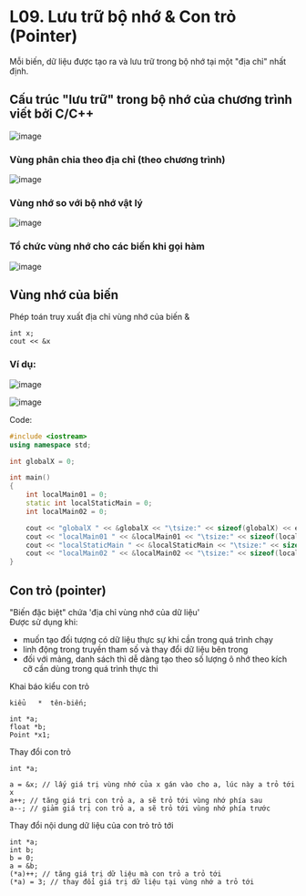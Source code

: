 
# L09. Lưu trữ bộ nhớ & Con trỏ (Pointer)

Mỗi biến, dữ liệu được tạo ra và lưu trữ trong bộ nhớ tại một "địa chỉ" nhất định.

## Cấu trúc "lưu trữ" trong bộ nhớ của chương trình viết bởi C/C++

![image](https://github.com/user-attachments/assets/3514ee7a-98ff-465c-8f4c-43d45b17ad2c)

### Vùng phân chia theo địa chỉ (theo chương trình)

![image](https://github.com/user-attachments/assets/d8590358-f6c0-45bc-a781-38b4f358e92b)

### Vùng nhớ so với bộ nhớ vật lý

![image](https://github.com/user-attachments/assets/bfab42fe-23eb-4005-b05f-1123621e6728)

### Tổ chức vùng nhớ cho các biến khi gọi hàm 

![image](https://github.com/user-attachments/assets/4916b4cd-d14a-4003-aa2c-34a7eba58a93)

## Vùng nhớ của biến

Phép toán truy xuất địa chỉ vùng nhớ của biến & 
```
int x;
cout << &x 
```

### Ví dụ:   
![image](https://github.com/user-attachments/assets/d610e957-9b83-45b4-8357-c833ed8af2fc)

![image](https://github.com/user-attachments/assets/8b0f0777-6246-4526-a16d-5c692792607c)

Code:   
```C++
#include <iostream>
using namespace std; 

int globalX = 0;

int main()
{
    int localMain01 = 0;
    static int localStaticMain = 0;
    int localMain02 = 0;

    cout << "globalX " << &globalX << "\tsize:" << sizeof(globalX) << endl;
    cout << "localMain01 " << &localMain01 << "\tsize:" << sizeof(localMain01) << endl;
    cout << "localStaticMain " << &localStaticMain << "\tsize:" << sizeof(localStaticMain) << endl;
    cout << "localMain02 " << &localMain02 << "\tsize:" << sizeof(localMain02) << endl;
}

```

## Con trỏ (pointer)
"Biến đặc biệt" chứa 'địa chỉ vùng nhớ của dữ liệu'   
Được sử dụng khi:   
- muốn tạo đối tượng có dữ liệu thực sự khi cần trong quá trình chạy
- linh động trong truyền tham số và thay đổi dữ liệu bên trong
- đối với mảng, danh sách thì dễ dàng tạo theo số lượng ô nhớ theo kích cỡ cần dùng trong quá trình thực thi

Khai báo kiểu con trỏ   
```
kiểu   *  tên-biến;
```

```
int *a;
float *b;
Point *x1;
```

Thay đổi con trỏ   
```
int *a;

a = &x; // lấy giá trị vùng nhớ của x gán vào cho a, lúc này a trỏ tới x
a++; // tăng giá trị con trỏ a, a sẽ trỏ tới vùng nhớ phía sau
a--; // giảm giá trị con trỏ a, a sẽ trỏ tới vùng nhớ phía trước
```

Thay đổi nội dung dữ liệu của con trỏ trỏ tới  
```
int *a;
int b;
b = 0;
a = &b;
(*a)++; // tăng giá trị dữ liệu mà con trỏ a trỏ tới 
(*a) = 3; // thay đổi giá trị dữ liệu tại vùng nhớ a trỏ tới 
```
